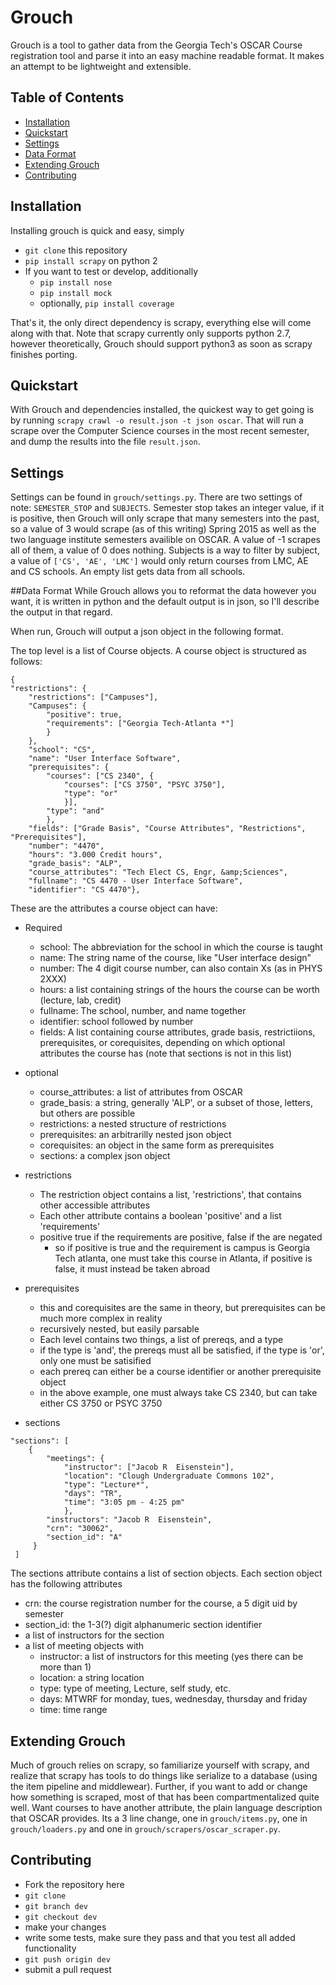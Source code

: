 Grouch
======

Grouch is a tool to gather data from the Georgia Tech's OSCAR Course registration tool and parse it into an easy machine readable format. It makes an attempt to be lightweight and extensible.

## Table of Contents
 - [Installation](#installation)
 - [Quickstart](#quickstart)
 - [Settings](#settings)
 - [Data Format](#data-format)
 - [Extending Grouch](#extending-grouch)
 - [Contributing](#contributing)

## Installation
Installing grouch is quick and easy, simply
 - `git clone` this repository
 - `pip install scrapy` on python 2
 - If you want to test or develop, additionally
     - `pip install nose`
     - `pip install mock`
     - optionally, `pip install coverage`

 That's it, the only direct dependency is scrapy, everything else will come along with that. Note that scrapy currently only supports python 2.7, however theoretically, Grouch should support python3 as soon as scrapy finishes porting.
 
## Quickstart
With Grouch and dependencies installed, the quickest way to get going is by running `scrapy crawl -o result.json -t json oscar`. That will run a scrape over the Computer Science courses in the most recent semester, and dump the results into the file `result.json`. 

## Settings
Settings can be found in `grouch/settings.py`. There are two settings of note: `SEMESTER_STOP` and `SUBJECTS`. Semester stop takes an integer value, if it is positive, then Grouch will only scrape that many semesters into the past, so a value of 3 would scrape (as of this writing) Spring 2015 as well as the two language institute semesters availible on OSCAR. A value of -1 scrapes all of them, a value of 0 does nothing. Subjects is a way to filter by subject, a value of `['CS', 'AE', 'LMC']` would only return courses from LMC, AE and CS schools. An empty list gets data from all schools.

##Data Format
While Grouch allows you to reformat the data however you want, it is written in python and the default output is in json, so I'll describe the output in that regard.

When run, Grouch will output a json object in the following format.

The top level is a list of Course objects. A course object is structured as follows:

```
{
"restrictions": {
    "restrictions": ["Campuses"], 
    "Campuses": {
        "positive": true, 
        "requirements": ["Georgia Tech-Atlanta *"]
        }
    }, 
    "school": "CS", 
    "name": "User Interface Software", 
    "prerequisites": {
        "courses": ["CS 2340", {
            "courses": ["CS 3750", "PSYC 3750"], 
            "type": "or"
            }], 
        "type": "and"
        }, 
    "fields": ["Grade Basis", "Course Attributes", "Restrictions", "Prerequisites"], 
    "number": "4470", 
    "hours": "3.000 Credit hours", 
    "grade_basis": "ALP", 
    "course_attributes": "Tech Elect CS, Engr, &amp;Sciences", 
    "fullname": "CS 4470 - User Interface Software", 
    "identifier": "CS 4470"},
```
These are the attributes a course object can have:

 - Required
     - school: The abbreviation for the school in which the course is taught
     - name: The string name of the course, like "User interface design"
     - number: The 4 digit course number, can also contain Xs (as in PHYS 2XXX)
     - hours: a list containing strings of the hours the course can be worth (lecture, lab, credit)
     - fullname: The school, number, and name together
     - identifier: school followed by number
     - fields: A list containing course attributes, grade basis, restrictiions, prerequisites, or corequisites, depending on which optional attributes the course has (note that sections is not in this list)
 - optional
     - course_attributes: a list of attributes from OSCAR
     - grade_basis: a string, generally 'ALP', or a subset of those, letters, but others are possible
     - restrictions: a nested structure of restrictions
     - prerequisites: an arbitrarilly nested json object
     - corequisites: an object in the same form as prerequisites
     - sections: a complex json object
 
 - restrictions
     - The restriction object contains a list, 'restrictions', that contains other accessible attributes
     - Each other attribute contains a boolean 'positive' and a list 'requirements'
     - positive true if the requirements are positive, false if the are negated
         - so if positive is true and the requirement is campus is Georgia Tech atlanta, one must take this course in Atlanta, if positive is false, it must instead be taken abroad
 - prerequisites
     - this and corequisites are the same in theory, but prerequisites can be much more complex in reality
     - recursively nested, but easily parsable
     - Each level contains two things, a list of prereqs, and a type
     - if the type is 'and', the prereqs must all be satisfied, if the type is 'or', only one must be satisified
     - each prereq can either be a course identifier or another prerequisite object
     - in the above example, one must always take CS 2340, but can take either CS 3750 or PSYC 3750
 - sections
```
"sections": [
    {
        "meetings": {
            "instructor": ["Jacob R  Eisenstein"], 
            "location": "Clough Undergraduate Commons 102", 
            "type": "Lecture*", 
            "days": "TR", 
            "time": "3:05 pm - 4:25 pm"
            }, 
        "instructors": "Jacob R  Eisenstein", 
        "crn": "30062", 
        "section_id": "A"
     }
 ]
```
The sections attribute contains a list of section objects. Each section object has the following attributes

 - crn: the course registration number for the course, a 5 digit uid by semester
 - section_id: the 1-3(?) digit alphanumeric section identifier
 - a list of instructors for the section
 - a list of meeting objects with
     - instructor: a list of instructors for this meeting (yes there can be more than 1)
     - location: a string location
     - type: type of meeting, Lecture, self study, etc.
     - days: MTWRF for monday, tues, wednesday, thursday and friday
     - time: time range

## Extending Grouch
Much of grouch relies on scrapy, so familiarize yourself with scrapy, and realize that scrapy has tools to do things like serialize to a database (using the item pipeline and middlewear). Further, if you want to add or change how something is scraped, most of that has been compartmentalized quite well. Want courses to have another attribute, the plain language description that OSCAR provides. Its a 3 line change, one in `grouch/items.py`, one in `grouch/loaders.py` and one in `grouch/scrapers/oscar_scraper.py`.

## Contributing
 - Fork the repository here
 - `git clone`
 - `git branch dev`
 - `git checkout dev`
 - make your changes
 - write some tests, make sure they pass and that you test all added functionality
 - `git push origin dev`
 - submit a pull request
